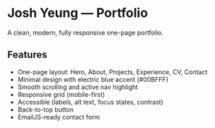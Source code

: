 # Josh Yeung — Portfolio

A clean, modern, fully responsive one-page portfolio.

## Features
- One-page layout: Hero, About, Projects, Experience, CV, Contact
- Minimal design with electric blue accent (#00BFFF)
- Smooth scrolling and active nav highlight
- Responsive grid (mobile-first)
- Accessible (labels, alt text, focus states, contrast)
- Back-to-top button
- EmailJS-ready contact form


